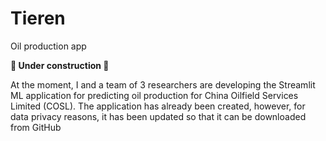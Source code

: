 # Tieren
Oil production app

**👷 Under construction 👷**

At the moment, I and a team of 3 researchers are developing the Streamlit ML application for predicting oil production for China Oilfield Services Limited (COSL). The application has already been created, however, for data privacy reasons, it has been updated so that it can be downloaded from GitHub
